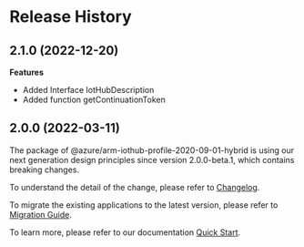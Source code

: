 # Release History
    
## 2.1.0 (2022-12-20)
    
**Features**

  - Added Interface IotHubDescription
  - Added function getContinuationToken
    
    
## 2.0.0 (2022-03-11)

The package of @azure/arm-iothub-profile-2020-09-01-hybrid is using our next generation design principles since version 2.0.0-beta.1, which contains breaking changes.

To understand the detail of the change, please refer to [Changelog](https://aka.ms/js-track2-changelog).

To migrate the existing applications to the latest version, please refer to [Migration Guide](https://aka.ms/js-track2-migration-guide).

To learn more, please refer to our documentation [Quick Start](https://aka.ms/js-track2-quickstart).
